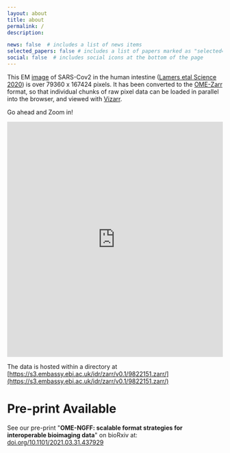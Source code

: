 ```yaml
---
layout: about
title: about
permalink: /
description:

news: false  # includes a list of news items
selected_papers: false # includes a list of papers marked as "selected={true}"
social: false  # includes social icons at the bottom of the page
---
```


This EM [image](https://idr.openmicroscopy.org/webclient/?show=image-9822151)
of SARS-Cov2 in the human intestine ([Lamers etal Science
2020](https://doi.org/10.1126/science.abc1669)) is over 79360 x 167424 pixels.
It has been converted to the
[OME-Zarr](https://ngff.openmicroscopy.org/latest/) format, so that individual
chunks of raw pixel data can be loaded in parallel into the browser, and viewed
with [Vizarr](https://github.com/hms-dbmi/vizarr/).

Go ahead and Zoom in!
<iframe
  style="width: 100%; border: none; height: 550px;"
  src="https://hms-dbmi.github.io/vizarr/v0.1?source=https://s3.embassy.ebi.ac.uk/idr/zarr/v0.1/9822151.zarr"></iframe>

The data is hosted within a directory at
[https://s3.embassy.ebi.ac.uk/idr/zarr/v0.1/9822151.zarr/](https://s3.embassy.ebi.ac.uk/idr/zarr/v0.1/9822151.zarr/)


# Pre-print Available

See our pre-print "**OME-NGFF: scalable format strategies for interoperable bioimaging data**" 
on bioRxiv at:
[doi.org/10.1101/2021.03.31.437929](https://doi.org/10.1101/2021.03.31.437929)

